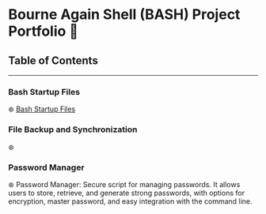 # Bourne Again Shell (BASH) Project Portfolio 📓



## Table of Contents
---------------------------------------------------------------------
### Bash Startup Files

⊛ [Bash Startup Files]([url](https://github.com/aliamrod/BASH/blob/main/bash-startup-files/bash-startup-files.md))

### File Backup and Synchronization 
⊛ 


### Password Manager
⊛ Password Manager: Secure script for managing passwords. It allows users to store, retrieve, and generate strong passwords, with options for encryption, master password, and easy integration with the command line.


